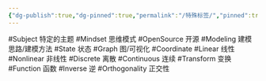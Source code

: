 ```yaml
---
{"dg-publish":true,"dg-pinned":true,"permalink":"/特殊标签/","pinned":true,"dgPassFrontmatter":true,"noteIcon":"","created":"2024-05-21T15:20:28.093+08:00","updated":"2024-08-07T16:06:46.545+08:00"}
---
```


#Subject   特定的主题
#Mindset   思维模式
#OpenSource  开源
#Modeling    建模思路/建模方法
#State    状态
#Graph  图/可视化
#Coordinate
#Linear  线性
#Nonlinear  非线性
#Discrete      离散
#Continuous  连续
#Transform   变换
#Function   函数
#Inverse  逆
#Orthogonality  正交性








